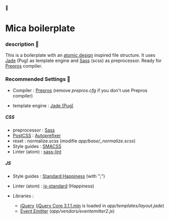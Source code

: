 :construction_worker:
# Mica boilerplate

### description :dog:
This is a boilerplate with an [atomic design](http://atomicdesign.bradfrost.com/) inspired file structure. It uses [Jade](https://pugjs.org/api/getting-started.html) (Pug) as template engine and [Sass](http://sass-lang.com/) (scss) as preprocessor. Ready for [Prepros](https://prepros.io/) compiler.

### Recommended Settings :panda_face:

* Compiler : [Prepros](https://prepros.io/) (remove *prepros.cfg* if you don't use Prepros compiler)

* template engine : [Jade (Pug)](https://pugjs.org/api/getting-started.html)  

##### CSS
* preprocessor : [Sass](http://sass-lang.com/)  
* [PostCSS](http://postcss.org/) : [Autoprefixer](https://autoprefixer.github.io/)    
* reset : normalize.scss (modifie *app/base/_normalize.scss*)  
* Style guides : [SMACSS](https://smacss.com/)
* Linter (atom) : [sass-lint](https://atom.io/packages/linter-sass-lint)  

##### JS    
* Style guides : [Standard Happiness](https://github.com/JedWatson/happiness) (with ";")  
* Linter (atom) : [js-standard](https://github.com/ricardofbarros/linter-js-standard) (Happiness)  

* Libraries :  
  * [jQuery](https://jquery.com/) ([jQuery Core 3.1.1.min](https://code.jquery.com/) is loaded in *app/templates/layout.jade*)  
  * [Event Emitter](https://github.com/asyncly/EventEmitter2) (*app/vendors/eventemitter2.js*)  
